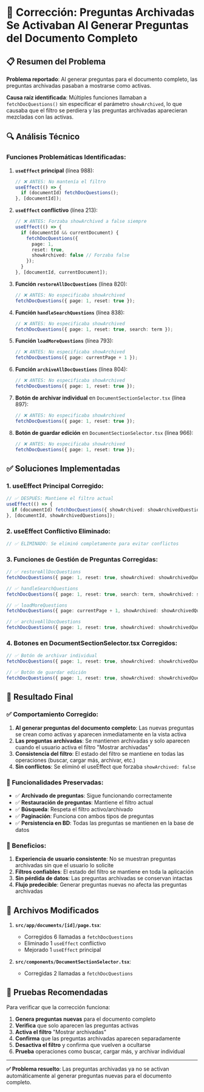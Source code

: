 # 🔧 Corrección: Preguntas Archivadas Se Activaban Al Generar Preguntas del Documento Completo

## 📋 **Resumen del Problema**

**Problema reportado**: Al generar preguntas para el documento completo, las preguntas archivadas pasaban a mostrarse como activas.

**Causa raíz identificada**: Múltiples funciones llamaban a `fetchDocQuestions()` sin especificar el parámetro `showArchived`, lo que causaba que el filtro se perdiera y las preguntas archivadas aparecieran mezcladas con las activas.

## 🔍 **Análisis Técnico**

### **Funciones Problemáticas Identificadas:**

1. **`useEffect` principal** (línea 988):
   ```typescript
   // ❌ ANTES: No mantenía el filtro
   useEffect(() => {
     if (documentId) fetchDocQuestions();
   }, [documentId]);
   ```

2. **`useEffect` conflictivo** (línea 213):
   ```typescript
   // ❌ ANTES: Forzaba showArchived a false siempre
   useEffect(() => {
     if (documentId && currentDocument) {
       fetchDocQuestions({ 
         page: 1, 
         reset: true, 
         showArchived: false // Forzaba false
       });
     }
   }, [documentId, currentDocument]);
   ```

3. **Función `restoreAllDocQuestions`** (línea 820):
   ```typescript
   // ❌ ANTES: No especificaba showArchived
   fetchDocQuestions({ page: 1, reset: true });
   ```

4. **Función `handleSearchQuestions`** (línea 838):
   ```typescript
   // ❌ ANTES: No especificaba showArchived
   fetchDocQuestions({ page: 1, reset: true, search: term });
   ```

5. **Función `loadMoreQuestions`** (línea 793):
   ```typescript
   // ❌ ANTES: No especificaba showArchived
   fetchDocQuestions({ page: currentPage + 1 });
   ```

6. **Función `archiveAllDocQuestions`** (línea 804):
   ```typescript
   // ❌ ANTES: No especificaba showArchived
   fetchDocQuestions({ page: 1, reset: true });
   ```

7. **Botón de archivar individual** en `DocumentSectionSelector.tsx` (línea 897):
   ```typescript
   // ❌ ANTES: No especificaba showArchived
   fetchDocQuestions({ page: 1, reset: true });
   ```

8. **Botón de guardar edición** en `DocumentSectionSelector.tsx` (línea 966):
   ```typescript
   // ❌ ANTES: No especificaba showArchived
   fetchDocQuestions({ page: 1, reset: true });
   ```

## ✅ **Soluciones Implementadas**

### **1. useEffect Principal Corregido:**
```typescript
// ✅ DESPUÉS: Mantiene el filtro actual
useEffect(() => {
  if (documentId) fetchDocQuestions({ showArchived: showArchivedQuestions });
}, [documentId, showArchivedQuestions]);
```

### **2. useEffect Conflictivo Eliminado:**
```typescript
// ✅ ELIMINADO: Se eliminó completamente para evitar conflictos
```

### **3. Funciones de Gestión de Preguntas Corregidas:**
```typescript
// ✅ restoreAllDocQuestions
fetchDocQuestions({ page: 1, reset: true, showArchived: showArchivedQuestions });

// ✅ handleSearchQuestions
fetchDocQuestions({ page: 1, reset: true, search: term, showArchived: showArchivedQuestions });

// ✅ loadMoreQuestions
fetchDocQuestions({ page: currentPage + 1, showArchived: showArchivedQuestions });

// ✅ archiveAllDocQuestions
fetchDocQuestions({ page: 1, reset: true, showArchived: showArchivedQuestions });
```

### **4. Botones en DocumentSectionSelector.tsx Corregidos:**
```typescript
// ✅ Botón de archivar individual
fetchDocQuestions({ page: 1, reset: true, showArchived: showArchivedQuestions });

// ✅ Botón de guardar edición
fetchDocQuestions({ page: 1, reset: true, showArchived: showArchivedQuestions });
```

## 🎯 **Resultado Final**

### **✅ Comportamiento Corregido:**

1. **Al generar preguntas del documento completo**: Las nuevas preguntas se crean como activas y aparecen inmediatamente en la vista activa
2. **Las preguntas archivadas**: Se mantienen archivadas y solo aparecen cuando el usuario activa el filtro "Mostrar archivadas"
3. **Consistencia del filtro**: El estado del filtro se mantiene en todas las operaciones (buscar, cargar más, archivar, etc.)
4. **Sin conflictos**: Se eliminó el useEffect que forzaba `showArchived: false`

### **🔧 Funcionalidades Preservadas:**

- ✅ **Archivado de preguntas**: Sigue funcionando correctamente
- ✅ **Restauración de preguntas**: Mantiene el filtro actual
- ✅ **Búsqueda**: Respeta el filtro activo/archivado
- ✅ **Paginación**: Funciona con ambos tipos de preguntas
- ✅ **Persistencia en BD**: Todas las preguntas se mantienen en la base de datos

### **🚀 Beneficios:**

1. **Experiencia de usuario consistente**: No se muestran preguntas archivadas sin que el usuario lo solicite
2. **Filtros confiables**: El estado del filtro se mantiene en toda la aplicación
3. **Sin pérdida de datos**: Las preguntas archivadas se conservan intactas
4. **Flujo predecible**: Generar preguntas nuevas no afecta las preguntas archivadas

## 📝 **Archivos Modificados**

1. **`src/app/documents/[id]/page.tsx`**:
   - Corregidos 6 llamadas a `fetchDocQuestions`
   - Eliminado 1 `useEffect` conflictivo
   - Mejorado 1 `useEffect` principal

2. **`src/components/DocumentSectionSelector.tsx`**:
   - Corregidas 2 llamadas a `fetchDocQuestions`

## 🧪 **Pruebas Recomendadas**

Para verificar que la corrección funciona:

1. **Genera preguntas nuevas** para el documento completo
2. **Verifica** que solo aparecen las preguntas activas
3. **Activa el filtro** "Mostrar archivadas"
4. **Confirma** que las preguntas archivadas aparecen separadamente
5. **Desactiva el filtro** y confirma que vuelven a ocultarse
6. **Prueba** operaciones como buscar, cargar más, y archivar individual

---

**✅ Problema resuelto**: Las preguntas archivadas ya no se activan automáticamente al generar preguntas nuevas para el documento completo. 